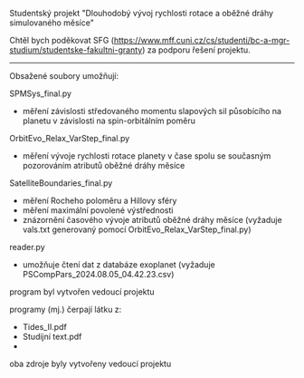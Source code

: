 Studentský projekt "Dlouhodobý vývoj rychlosti rotace a oběžné dráhy simulovaného měsíce"

Chtěl bych poděkovat SFG (https://www.mff.cuni.cz/cs/studenti/bc-a-mgr-studium/studentske-fakultni-granty) za podporu řešení projektu.

---

Obsažené soubory umožňují:

SPMSys_final.py
- měření závislosti středovaného momentu slapových sil působícího na planetu v závislosti na spin-orbitálním poměru

OrbitEvo_Relax_VarStep_final.py
- měření vývoje rychlosti rotace planety v čase spolu se současným pozorováním atributů oběžné dráhy měsíce

SatelliteBoundaries_final.py
- měření Rocheho poloměru a Hillovy sféry
- měření maximální povolené výstřednosti
- znázornění časového vývoje atributů oběžné dráhy měsíce (vyžaduje vals.txt generovaný pomocí OrbitEvo_Relax_VarStep_final.py)

reader.py
- umožňuje čtení dat z databáze exoplanet (vyžaduje PSCompPars_2024.08.05_04.42.23.csv)

program byl vytvořen vedoucí projektu

programy (mj.) čerpají látku z:
- Tides_II.pdf
- Studijní text.pdf
- 
oba zdroje byly vytvořeny vedoucí projektu 
